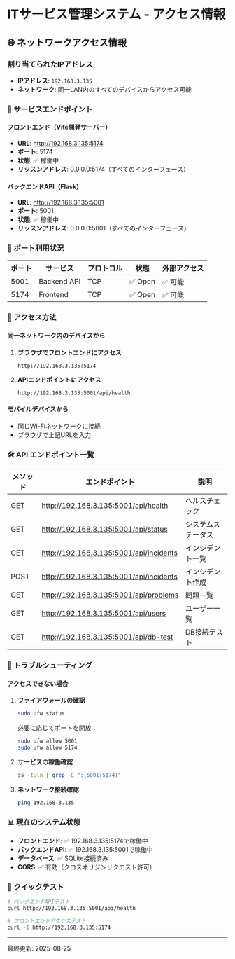 # ITサービス管理システム - アクセス情報

## 🌐 ネットワークアクセス情報

### 割り当てられたIPアドレス
- **IPアドレス**: `192.168.3.135`
- **ネットワーク**: 同一LAN内のすべてのデバイスからアクセス可能

### 📡 サービスエンドポイント

#### フロントエンド（Vite開発サーバー）
- **URL**: http://192.168.3.135:5174
- **ポート**: 5174
- **状態**: ✅ 稼働中
- **リッスンアドレス**: 0.0.0.0:5174（すべてのインターフェース）

#### バックエンドAPI（Flask）
- **URL**: http://192.168.3.135:5001
- **ポート**: 5001
- **状態**: ✅ 稼働中
- **リッスンアドレス**: 0.0.0.0:5001（すべてのインターフェース）

### 🔌 ポート利用状況

| ポート | サービス | プロトコル | 状態 | 外部アクセス |
|--------|---------|------------|------|-------------|
| 5001 | Backend API | TCP | ✅ Open | ✅ 可能 |
| 5174 | Frontend | TCP | ✅ Open | ✅ 可能 |

### 📱 アクセス方法

#### 同一ネットワーク内のデバイスから
1. **ブラウザでフロントエンドにアクセス**
   ```
   http://192.168.3.135:5174
   ```

2. **APIエンドポイントにアクセス**
   ```
   http://192.168.3.135:5001/api/health
   ```

#### モバイルデバイスから
- 同じWi-Fiネットワークに接続
- ブラウザで上記URLを入力

### 🛠️ API エンドポイント一覧

| メソッド | エンドポイント | 説明 |
|---------|---------------|------|
| GET | http://192.168.3.135:5001/api/health | ヘルスチェック |
| GET | http://192.168.3.135:5001/api/status | システムステータス |
| GET | http://192.168.3.135:5001/api/incidents | インシデント一覧 |
| POST | http://192.168.3.135:5001/api/incidents | インシデント作成 |
| GET | http://192.168.3.135:5001/api/problems | 問題一覧 |
| GET | http://192.168.3.135:5001/api/users | ユーザー一覧 |
| GET | http://192.168.3.135:5001/api/db-test | DB接続テスト |

### 🔧 トラブルシューティング

#### アクセスできない場合
1. **ファイアウォールの確認**
   ```bash
   sudo ufw status
   ```
   必要に応じてポートを開放：
   ```bash
   sudo ufw allow 5001
   sudo ufw allow 5174
   ```

2. **サービスの稼働確認**
   ```bash
   ss -tuln | grep -E ":(5001|5174)"
   ```

3. **ネットワーク接続確認**
   ```bash
   ping 192.168.3.135
   ```

### 📊 現在のシステム状態

- **フロントエンド**: ✅ 192.168.3.135:5174で稼働中
- **バックエンドAPI**: ✅ 192.168.3.135:5001で稼働中
- **データベース**: ✅ SQLite接続済み
- **CORS**: ✅ 有効（クロスオリジンリクエスト許可）

### 🚀 クイックテスト

```bash
# バックエンドAPIテスト
curl http://192.168.3.135:5001/api/health

# フロントエンドアクセステスト
curl -I http://192.168.3.135:5174
```

---
最終更新: 2025-08-25